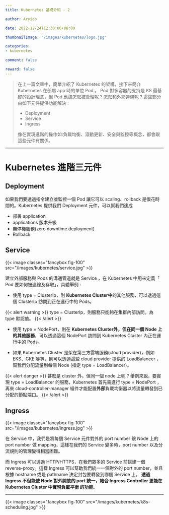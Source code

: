 ```yaml
---
title: Kubernetes 基礎介紹 - 2

author: Aryido

date: 2022-12-24T12:30:06+08:00

thumbnailImage: "/images/kubernetes/logo.jpg"

categories:
- kubernetes

comment: false

reward: false
---
```

<!--BODY-->
> 在上一篇文章中，簡單介紹了 Kubernetes 的架構，接下來簡介 Kubernetes 在部屬 app 時的單位 Pod 。 Pod 對多容器的支持是 K8 最基礎的設計理念，但 Pod 應該怎麼被管理呢 ? 怎麼和外網連線呢 ? 這些部分由如下元件提供功能解決 :
> - Deployment
> - Service
> - Ingress
>
> 像在實現進階的操作如:負載均衡、滾動更新、安全與監控等概念，都會跟這些元件有關係。

<!--more-->

---
# Kubernetes 進階三元件

## Deployment
如果我們要透過指令建立並監控一個 Pod 讓它可以 scaling、rollback 是很花時間的。Kubernetes 提供我們 Deployment 元件，可以幫我們達成
- 部署 application
- applications 版本升級
- 無停機服務(zero downtime deployment)
- Rollback

## Service

{{< image classes="fancybox fig-100" src="/images/kubernetes/service.jpg" >}}

建立外部服務與 Pods 的溝通管道就是  Service ，在 Kubernetes 中用來定義「 Pod 要如何被連線及存取」，具體舉例 :

- 使用 type =  ClusterIp，則 **Kubernetes Cluster中**的其他服務，可以透過這個 ClusterIp 訪問到正在運行中的 Pods。

{{< alert warning >}}
type =  ClusterIp，則服務只能夠在集群內部訪問。為 type 默認值。
{{< /alert >}}


- 使用 type = NodePort，則在 **Kubernetes Cluster外，但在同一個 Node 上的其他服務**，可以透過這個 NodePort 訪問到 Kubernetes Cluster 內正在運行中的 Pods。

- 如果 Kubernetes Cluster 是架在第三方雲端服務(cloud provider)，例如 EKS、GKE 等等，則可以透過這些 cloud provider 提供的 LoadBalancer ，幫我們分配流量到每個 Node (指定 type =   LoadBalancer)。

{{< alert danger >}}
甚麼是 cluster 外，但同一個 node 上呢 ? 舉例來說，要實現 type =  LoadBalancer 的服務，Kubernetes 首先需進行 type =  NodePort ，再來  cloud-controller-manager 組件才能配置**外部**負載均衡器以將流量轉發到已分配的節點端口。
{{< /alert >}}

## Ingress

{{< image classes="fancybox fig-100" src="/images/kubernetes/ingress.jpg" >}}

在 Service 中，我們是將每個 Service 元件對外的 port number 跟 Node 上的 port number 做 mapping，這樣在我們的 Service 變多時，port number 以及分流規則的管理變得相當困難。

而 Ingress 可以透過 HTTP/HTTPS，在我們眾多的 Service 前搭建一個 reverse-proxy。這樣 Ingress 可以幫助我們統一一個對外的 port number，並且根據 hostname 或是 pathname 決定封包要轉發到哪個 Service 上。 **透過 Ingress 不但能使 Node 對外開放的 port 統一，結合 Ingress Controller 更能在 Kubernetes Cluster 中實現負載平衡 的功能**。

---

{{< image classes="fancybox fig-100" src="/images/kubernetes/k8s-scheduling.jpg" >}}
